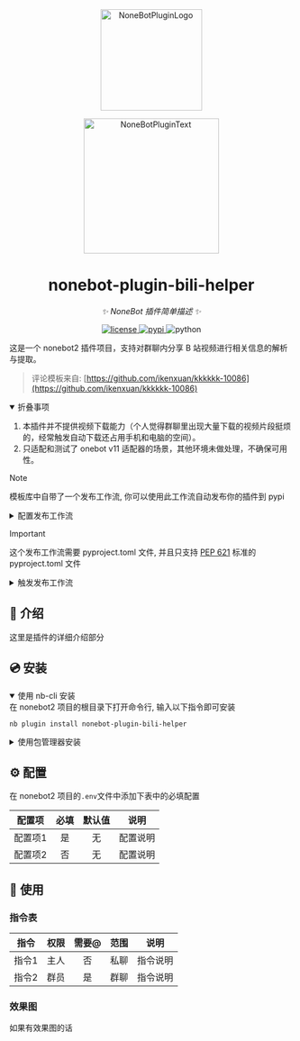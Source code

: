 <div align="center">
  <a href="https://v2.nonebot.dev/store"><img src="https://github.com/A-kirami/nonebot-plugin-bili-helper/blob/resources/nbp_logo.png" width="180" height="180" alt="NoneBotPluginLogo"></a>
  <br>
  <p><img src="https://github.com/A-kirami/nonebot-plugin-bili-helper/blob/resources/NoneBotPlugin.svg" width="240" alt="NoneBotPluginText"></p>
</div>

<div align="center">

# nonebot-plugin-bili-helper

_✨ NoneBot 插件简单描述 ✨_


<a href="./LICENSE">
    <img src="https://img.shields.io/github/license/krimeshu/nonebot-plugin-bili-helper.svg" alt="license">
</a>
<a href="https://pypi.python.org/pypi/nonebot-plugin-bili-helper">
    <img src="https://img.shields.io/pypi/v/nonebot-plugin-bili-helper.svg" alt="pypi">
</a>
<img src="https://img.shields.io/badge/python-3.9+-blue.svg" alt="python">

</div>

这是一个 nonebot2 插件项目，支持对群聊内分享 B 站视频进行相关信息的解析与提取。

> 评论模板来自: [https://github.com/ikenxuan/kkkkkk-10086](https://github.com/ikenxuan/kkkkkk-10086)

<details open>
<summary>折叠事项</summary>

1. 本插件并不提供视频下载能力（个人觉得群聊里出现大量下载的视频片段挺烦的，经常触发自动下载还占用手机和电脑的空间）。
2. 只适配和测试了 onebot v11 适配器的场景，其他环境未做处理，不确保可用性。

</details>

> [!NOTE]
> 模板库中自带了一个发布工作流, 你可以使用此工作流自动发布你的插件到 pypi

<details>
<summary>配置发布工作流</summary>

1. 前往 https://pypi.org/manage/account/#api-tokens 并创建一个新的 API 令牌。创建成功后不要关闭页面，不然你将无法再次查看此令牌。
2. 在单独的浏览器选项卡或窗口中，打开 [Actions secrets and variables](./settings/secrets/actions) 页面。你也可以在 Settings - Secrets and variables - Actions 中找到此页面。
3. 点击 New repository secret 按钮，创建一个名为 `PYPI_API_TOKEN` 的新令牌，并从第一步复制粘贴令牌。

</details>

> [!IMPORTANT]
> 这个发布工作流需要 pyproject.toml 文件, 并且只支持 [PEP 621](https://peps.python.org/pep-0621/) 标准的 pyproject.toml 文件

<details>
<summary>触发发布工作流</summary>
从本地推送任意 tag 即可触发。

创建 tag:

    git tag <tag_name>

推送本地所有 tag:

    git push origin --tags

</details>

## 📖 介绍

这里是插件的详细介绍部分

## 💿 安装

<details open>
<summary>使用 nb-cli 安装</summary>
在 nonebot2 项目的根目录下打开命令行, 输入以下指令即可安装

    nb plugin install nonebot-plugin-bili-helper

</details>

<details>
<summary>使用包管理器安装</summary>
在 nonebot2 项目的插件目录下, 打开命令行, 根据你使用的包管理器, 输入相应的安装命令

<details>
<summary>pip</summary>

    pip install nonebot-plugin-bili-helper
</details>
<details>
<summary>pdm</summary>

    pdm add nonebot-plugin-bili-helper
</details>
<details>
<summary>poetry</summary>

    poetry add nonebot-plugin-bili-helper
</details>
<details>
<summary>conda</summary>

    conda install nonebot-plugin-bili-helper
</details>

打开 nonebot2 项目根目录下的 `pyproject.toml` 文件, 在 `[tool.nonebot]` 部分追加写入

    plugins = ["nonebot_plugin_template"]

</details>

## ⚙️ 配置

在 nonebot2 项目的`.env`文件中添加下表中的必填配置

| 配置项 | 必填 | 默认值 | 说明 |
|:-----:|:----:|:----:|:----:|
| 配置项1 | 是 | 无 | 配置说明 |
| 配置项2 | 否 | 无 | 配置说明 |

## 🎉 使用
### 指令表
| 指令 | 权限 | 需要@ | 范围 | 说明 |
|:-----:|:----:|:----:|:----:|:----:|
| 指令1 | 主人 | 否 | 私聊 | 指令说明 |
| 指令2 | 群员 | 是 | 群聊 | 指令说明 |
### 效果图
如果有效果图的话
